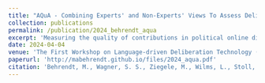 ```yaml
---
title: "AQuA - Combining Experts' and Non-Experts' Views To Assess Deliberation Quality in Online Discussions Using LLMs"
collection: publications
permalink: /publication/2024_behrendt_aqua
excerpt: 'Measuring the quality of contributions in political online discussions is crucial in deliberation research and computer science. Research has identified various indicators to assess online discussion quality, and with deep learning advancements, automating these measures has become feasible. While some studies focus on analyzing specific quality indicators, a comprehensive quality score incorporating various deliberative aspects is often preferred. In this work, we introduce AQuA, an additive score that calculates a unified deliberative quality score from multiple indices for each discussion post. Unlike other singular scores, AQuA preserves information on the deliberative aspects present in comments, enhancing model transparency. We develop adapter models for 20 deliberative indices, and calculate correlation coefficients between experts&apos; annotations and the perceived deliberativeness by non-experts to weigh the individual indices into a single deliberative score. We demonstrate that the AQuA score can be computed easily from pre-trained adapters and aligns well with annotations on other datasets that have not be seen during training. The analysis of experts&apos; vs. non-experts&apos; annotations confirms theoretical findings in the social science literature.'
date: 2024-04-04
venue: 'The First Workshop on Language-driven Deliberation Technology (DELITE2024) LREC-COLING 2024, Torino, Italy'
paperurl: 'http://mabehrendt.github.io/files/2024_aqua.pdf'
citation: 'Behrendt, M., Wagner, S. S., Ziegele, M., Wilms, L., Stoll, A., Heinbach, D., Harmeling, S. (2024). &quot;AQuA - Combining Experts&apos; and Non-Experts&apos; Views To Assess Deliberation Quality in Online Discussions Using LLMs &quot;. <i>arXiv preprint.</i> https://doi.org/10.48550/arXiv.2404.02761'
---
```

